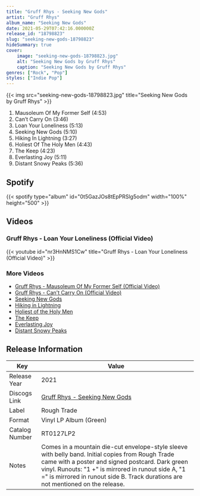 ```yaml
---
title: "Gruff Rhys - Seeking New Gods"
artist: "Gruff Rhys"
album_name: "Seeking New Gods"
date: 2021-05-29T07:42:16.000000Z
release_id: "18798823"
slug: "seeking-new-gods-18798823"
hideSummary: true
cover:
    image: "seeking-new-gods-18798823.jpg"
    alt: "Seeking New Gods by Gruff Rhys"
    caption: "Seeking New Gods by Gruff Rhys"
genres: ["Rock", "Pop"]
styles: ["Indie Pop"]
---
```


{{< img src="seeking-new-gods-18798823.jpg" title="Seeking New Gods by Gruff Rhys" >}}

<!-- section break -->

1. Mausoleum Of My Former Self (4:53)
2. Can’t Carry On (3:46)
3. Loan Your Loneliness (5:13)
4. Seeking New Gods (5:10)
5. Hiking In Lightning (3:27)
6. Holiest Of The Holy Men (4:43)
7. The Keep (4:23)
8. Everlasting Joy (5:11)
9. Distant Snowy Peaks (5:36)

<!-- section break -->


## Spotify
{{< spotify type="album" id="0t5GazJOs8tEpPRSlg5odm" width="100%" height="500" >}}



## Videos
### Gruff Rhys - Loan Your Loneliness (Official Video)
{{< youtube id="nr3HnNMS1Cw" title="Gruff Rhys - Loan Your Loneliness (Official Video)" >}}<br>

### More Videos

- [Gruff Rhys - Mausoleum Of My Former Self (Official Video)](https://www.youtube.com/watch?v=uBWtjXHjD7M)
- [Gruff Rhys - Can't Carry On (Official Video)](https://www.youtube.com/watch?v=BGCOztNcB3w)
- [Seeking New Gods](https://www.youtube.com/watch?v=5NEwvd9lhKg)
- [Hiking in Lightning](https://www.youtube.com/watch?v=hkIHf9JyhBQ)
- [Holiest of the Holy Men](https://www.youtube.com/watch?v=wdNwnMzDKdA)
- [The Keep](https://www.youtube.com/watch?v=PCEVReHswGY)
- [Everlasting Joy](https://www.youtube.com/watch?v=OztJcWT6krI)
- [Distant Snowy Peaks](https://www.youtube.com/watch?v=aKUrrXx6HQg)


## Release Information
|  Key           | Value                                                |
| ---------------| ---------------------------------------------------- |
| Release Year   | 2021                                   |
| Discogs Link   | [Gruff Rhys - Seeking New Gods](https://www.discogs.com/release/18798823-Gruff-Rhys-Seeking-New-Gods) |
| Label          | Rough Trade |
| Format         | Vinyl LP Album (Green) |
| Catalog Number | RT0127LP2 |
| Notes | Comes in a mountain die-cut envelope-style sleeve with belly band.  Initial copies from Rough Trade came with a poster and signed postcard.  Dark green vinyl.  Runouts: "1 +" is mirrored in runout side A, "1 =" is mirrored in runout side B.  Track durations are not mentioned on the release. |